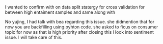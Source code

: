 I wanted to confirm with on data split statergy for cross validation for between high entaiment samples and same along with


No yujing, I had talk with bea regarding this issue. she didmention that for now you are backfilling using pyhton code. she asked to ficus on consumer topic for now as that is high priority after closing this I look into sentiment issue. I will take care of this.  